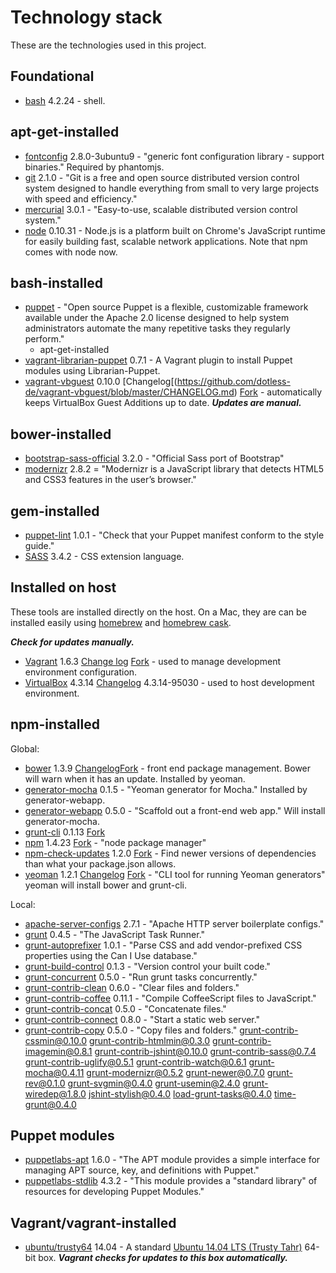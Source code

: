 # Technology stack

These are the technologies used in this project.

## Foundational

- [bash](http://www.gnu.org/software/bash/manual/bashref.html) 4.2.24 - shell.

## apt-get-installed

- [fontconfig](http://packages.ubuntu.com/precise/fontconfig) 2.8.0-3ubuntu9 - "generic font configuration library - support binaries."  Required by phantomjs.
- [git](http://git-scm.com/) 2.1.0 - "Git is a free and open source distributed version control system designed to handle everything from small to very large projects with speed and efficiency." 
- [mercurial](http://mercurial.selenic.com/) 3.0.1 - "Easy-to-use, scalable distributed version control system."
- [node](http://nodejs.org/) 0.10.31 - Node.js is a platform built on Chrome's JavaScript runtime for easily building fast, scalable network applications.  Note that npm comes with node now.

## bash-installed

- [puppet](http://puppetlabs.com/) - "Open source Puppet is a flexible, customizable framework available under the Apache 2.0 license designed to help system administrators automate the many repetitive tasks they regularly perform."
	- apt-get-installed
- [vagrant-librarian-puppet](https://github.com/mhahn/vagrant-librarian-puppet) 0.7.1 - A Vagrant plugin to install Puppet modules using Librarian-Puppet.
- [vagrant-vbguest](https://github.com/dotless-de/vagrant-vbguest) 0.10.0 [Changelog[(https://github.com/dotless-de/vagrant-vbguest/blob/master/CHANGELOG.md) [Fork](https://github.com/EATechnologies/vagrant-vbguest) - automatically keeps VirtualBox Guest Additions up to date.  ***Updates are manual.***

## bower-installed

- [bootstrap-sass-official](https://github.com/twbs/bootstrap-sass) 3.2.0 - "Official Sass port of Bootstrap"
- [modernizr](https://github.com/Modernizr/Modernizr) 2.8.2 = "Modernizr is a JavaScript library that detects HTML5 and CSS3 features in the user’s browser."

## gem-installed

- [puppet-lint](http://puppet-lint.com/) 1.0.1 - "Check that your Puppet manifest conform to the style guide."
- [SASS](https://rubygems.org/gems/sass) 3.4.2 - CSS extension language.

## Installed on host

These tools are installed directly on the host.  On a Mac, they are can be installed easily using [homebrew](http://brew.sh/) and [homebrew cask](http://caskroom.io/).

***Check for updates manually.***

- [Vagrant](https://www.vagrantup.com/) 1.6.3 [Change log](https://github.com/mitchellh/vagrant/blob/master/CHANGELOG.md) [Fork](https://github.com/EATechnologies/vagrant) - used to manage development environment configuration.
- [VirtualBox](https://www.virtualbox.org/) 4.3.14 [Changelog](https://www.virtualbox.org/wiki/Changelog) 4.3.14-95030 - used to host development environment.

## npm-installed

Global:

- [bower](https://www.npmjs.org/package/bower) 1.3.9 [Changelog](https://github.com/bower/bower/blob/master/CHANGELOG.md)[Fork](https://www.virtualbox.org/) - front end package management.  Bower will warn when it has an update.  Installed by yeoman.
- [generator-mocha](https://www.npmjs.org/package/generator-mocha) 0.1.5 - "Yeoman generator for Mocha."  Installed by generator-webapp.
- [generator-webapp](https://www.npmjs.org/package/generator-webapp) 0.5.0 - "Scaffold out a front-end web app."  Will install generator-mocha.
- [grunt-cli](https://github.com/gruntjs/grunt-cli) 0.1.13 [Fork](https://github.com/EATechnologies/grunt-cli) 
- [npm](https://npmjs.org/doc/) 1.4.23 [Fork](https://github.com/EATechnologies/npm) - "node package manager"
- [npm-check-updates](https://www.npmjs.org/package/npm-check-updates) 1.2.0 [Fork](https://github.com/EATechnologies/npm-check-updates) - Find newer versions of dependencies than what your package.json allows.
- [yeoman](http://yeoman.io/) 1.2.1 [Changelog](https://github.com/yeoman/yo/releases) [Fork](https://github.com/EATechnologies/yo) - "CLI tool for running Yeoman generators"  yeoman will install bower and grunt-cli.

Local:

- [apache-server-configs](https://github.com/h5bp/server-configs-apache) 2.7.1 - "Apache HTTP server boilerplate configs."
- [grunt](http://gruntjs.com/) 0.4.5 - "The JavaScript Task Runner."
- [grunt-autoprefixer](https://github.com/nDmitry/grunt-autoprefixer) 1.0.1 - "Parse CSS and add vendor-prefixed CSS properties using the Can I Use database."
- [grunt-build-control](https://github.com/robwierzbowski/grunt-build-control) 0.1.3 - "Version control your built code."
- [grunt-concurrent](https://github.com/sindresorhus/grunt-concurrent) 0.5.0 - "Run grunt tasks concurrently."
- [grunt-contrib-clean](https://github.com/gruntjs/grunt-contrib-clean) 0.6.0 - "Clear files and folders."
- [grunt-contrib-coffee](https://github.com/gruntjs/grunt-contrib-coffee) 0.11.1 - "Compile CoffeeScript files to JavaScript."
- [grunt-contrib-concat](https://github.com/gruntjs/grunt-contrib-concat) 0.5.0 - "Concatenate files."
- [grunt-contrib-connect](https://www.npmjs.org/package/grunt-contrib-connect) 0.8.0 - "Start a static web server."
- [grunt-contrib-copy](https://github.com/gruntjs/grunt-contrib-copy) 0.5.0 - "Copy files and folders."
grunt-contrib-cssmin@0.10.0
grunt-contrib-htmlmin@0.3.0
grunt-contrib-imagemin@0.8.1
grunt-contrib-jshint@0.10.0
grunt-contrib-sass@0.7.4
grunt-contrib-uglify@0.5.1
grunt-contrib-watch@0.6.1
grunt-mocha@0.4.11
grunt-modernizr@0.5.2
grunt-newer@0.7.0
grunt-rev@0.1.0
grunt-svgmin@0.4.0
grunt-usemin@2.4.0
grunt-wiredep@1.8.0
jshint-stylish@0.4.0
load-grunt-tasks@0.4.0
time-grunt@0.4.0

## Puppet modules

- [puppetlabs-apt](https://forge.puppetlabs.com/puppetlabs/apt) 1.6.0 - "The APT module provides a simple interface for managing APT source, key, and definitions with Puppet."
- [puppetlabs-stdlib](https://forge.puppetlabs.com/puppetlabs/stdlib) 4.3.2 - "This module provides a "standard library" of resources for developing Puppet Modules."

## Vagrant/vagrant-installed

- [ubuntu/trusty64](https://vagrantcloud.com/ubuntu/trusty64) 14.04 - A standard [Ubuntu 14.04 LTS (Trusty Tahr)](http://releases.ubuntu.com/14.04/) 64-bit box.  ***Vagrant checks for updates to this box automatically.***